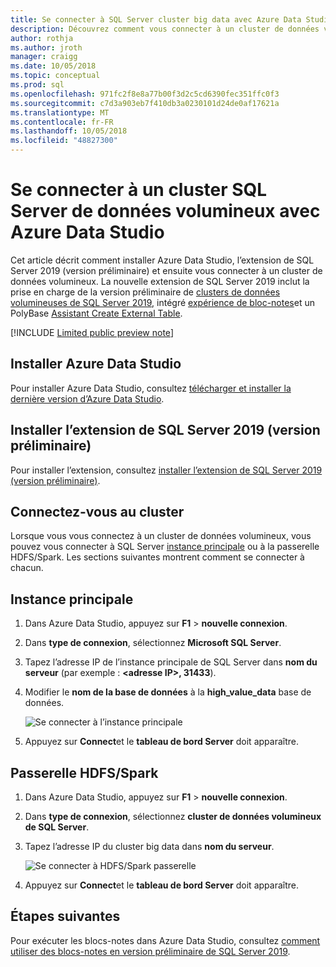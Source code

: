 ```yaml
---
title: Se connecter à SQL Server cluster big data avec Azure Data Studio | Microsoft Docs
description: Découvrez comment vous connecter à un cluster de données volumineuses de SQL Server 2019 avec Azure Data Studio.
author: rothja
ms.author: jroth
manager: craigg
ms.date: 10/05/2018
ms.topic: conceptual
ms.prod: sql
ms.openlocfilehash: 971fc2f8e8a77b00f3d2c5cd6390fec351ffc0f3
ms.sourcegitcommit: c7d3a903eb7f410db3a0230101d24de0af17621a
ms.translationtype: MT
ms.contentlocale: fr-FR
ms.lasthandoff: 10/05/2018
ms.locfileid: "48827300"
---
```

# <a name="connect-to-a-sql-server-big-data-cluster-with-azure-data-studio"></a>Se connecter à un cluster SQL Server de données volumineux avec Azure Data Studio

Cet article décrit comment installer Azure Data Studio, l’extension de SQL Server 2019 (version préliminaire) et ensuite vous connecter à un cluster de données volumineux. La nouvelle extension de SQL Server 2019 inclut la prise en charge de la version préliminaire de [clusters de données volumineuses de SQL Server 2019](big-data-cluster-overview.md), intégré [expérience de bloc-notes](notebooks-guidance.md)et un PolyBase [Assistant Create External Table](../relational-databases/polybase/data-virtualization.md?toc=%2fsql%2fbig-data-cluster%2ftoc.json).

[!INCLUDE [Limited public preview note](../includes/big-data-cluster-preview-note.md)]

## <a name="install-azure-data-studio"></a>Installer Azure Data Studio

Pour installer Azure Data Studio, consultez [télécharger et installer la dernière version d’Azure Data Studio](../azure-data-studio/download.md).

## <a name="install-the-sql-server-2019-extension-preview"></a>Installer l’extension de SQL Server 2019 (version préliminaire)

Pour installer l’extension, consultez [installer l’extension de SQL Server 2019 (version préliminaire)](../azure-data-studio/sql-server-2019-extension.md).

## <a name="connect-to-the-cluster"></a>Connectez-vous au cluster

Lorsque vous vous connectez à un cluster de données volumineux, vous pouvez vous connecter à SQL Server [instance principale](concept-master-instance.md) ou à la passerelle HDFS/Spark. Les sections suivantes montrent comment se connecter à chacun.

## <a name="master-instance"></a>Instance principale

1. Dans Azure Data Studio, appuyez sur **F1** > **nouvelle connexion**.
1. Dans **type de connexion**, sélectionnez **Microsoft SQL Server**.
1. Tapez l’adresse IP de l’instance principale de SQL Server dans **nom du serveur** (par exemple :  **\<adresse IP\>, 31433**).
1. Modifier le **nom de la base de données** à la **high_value_data** base de données.

   ![Se connecter à l’instance principale](./media/deploy-big-data-tools/connect-to-cluster.png)

1. Appuyez sur **Connect**et le **tableau de bord Server** doit apparaître.

## <a name="hdfsspark-gateway"></a>Passerelle HDFS/Spark

1. Dans Azure Data Studio, appuyez sur **F1** > **nouvelle connexion**.
1. Dans **type de connexion**, sélectionnez **cluster de données volumineux de SQL Server**.
1. Tapez l’adresse IP du cluster big data dans **nom du serveur**.

   ![Se connecter à HDFS/Spark passerelle](./media/deploy-big-data-tools/connect-to-cluster-hdfs-spark.png)

1. Appuyez sur **Connect**et le **tableau de bord Server** doit apparaître.

## <a name="next-steps"></a>Étapes suivantes

Pour exécuter les blocs-notes dans Azure Data Studio, consultez [comment utiliser des blocs-notes en version préliminaire de SQL Server 2019](notebooks-guidance.md).
